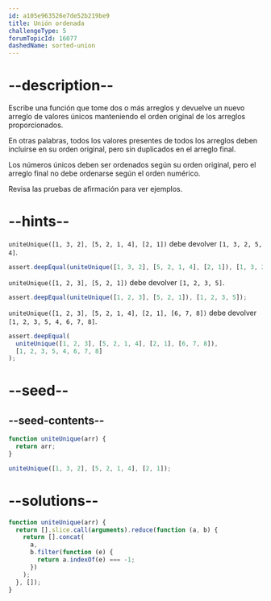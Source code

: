 ```yaml
---
id: a105e963526e7de52b219be9
title: Unión ordenada
challengeType: 5
forumTopicId: 16077
dashedName: sorted-union
---
```


# --description--

Escribe una función que tome dos o más arreglos y devuelve un nuevo arreglo de valores únicos manteniendo el orden original de los arreglos proporcionados.

En otras palabras, todos los valores presentes de todos los arreglos deben incluirse en su orden original, pero sin duplicados en el arreglo final.

Los números únicos deben ser ordenados según su orden original, pero el arreglo final no debe ordenarse según el orden numérico.

Revisa las pruebas de afirmación para ver ejemplos.

# --hints--

`uniteUnique([1, 3, 2], [5, 2, 1, 4], [2, 1])` debe devolver `[1, 3, 2, 5, 4]`.

```js
assert.deepEqual(uniteUnique([1, 3, 2], [5, 2, 1, 4], [2, 1]), [1, 3, 2, 5, 4]);
```

`uniteUnique([1, 2, 3], [5, 2, 1])` debe devolver `[1, 2, 3, 5]`.

```js
assert.deepEqual(uniteUnique([1, 2, 3], [5, 2, 1]), [1, 2, 3, 5]);
```

`uniteUnique([1, 2, 3], [5, 2, 1, 4], [2, 1], [6, 7, 8])` debe devolver `[1, 2, 3, 5, 4, 6, 7, 8]`.

```js
assert.deepEqual(
  uniteUnique([1, 2, 3], [5, 2, 1, 4], [2, 1], [6, 7, 8]),
  [1, 2, 3, 5, 4, 6, 7, 8]
);
```

# --seed--

## --seed-contents--

```js
function uniteUnique(arr) {
  return arr;
}

uniteUnique([1, 3, 2], [5, 2, 1, 4], [2, 1]);
```

# --solutions--

```js
function uniteUnique(arr) {
  return [].slice.call(arguments).reduce(function (a, b) {
    return [].concat(
      a,
      b.filter(function (e) {
        return a.indexOf(e) === -1;
      })
    );
  }, []);
}
```
